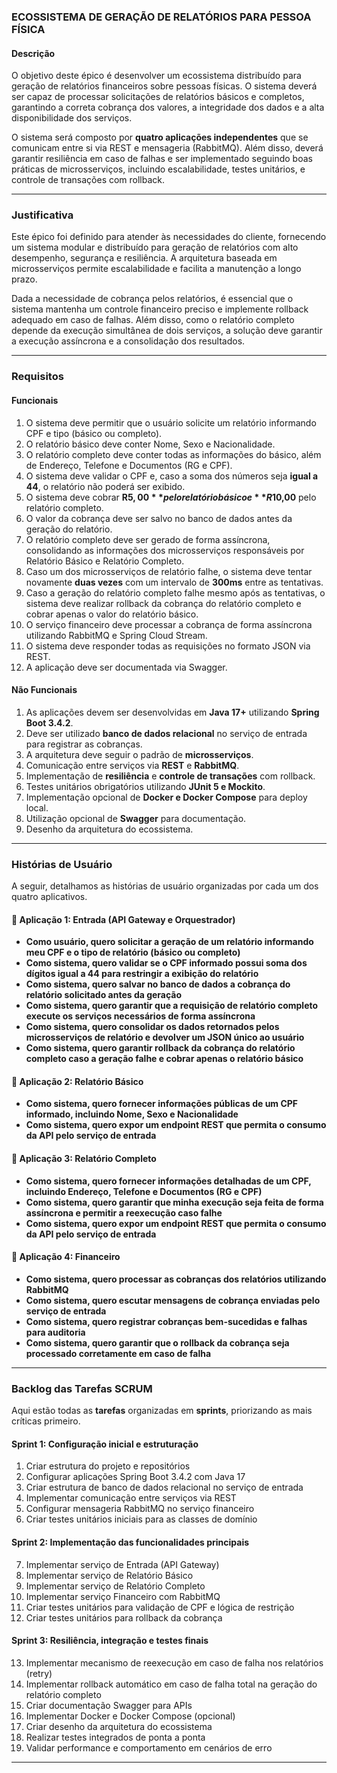 ### **ECOSSISTEMA DE GERAÇÃO DE RELATÓRIOS PARA PESSOA FÍSICA**

#### **Descrição**
O objetivo deste épico é desenvolver um ecossistema distribuído para geração de relatórios financeiros sobre pessoas físicas. O sistema deverá ser capaz de processar solicitações de relatórios básicos e completos, garantindo a correta cobrança dos valores, a integridade dos dados e a alta disponibilidade dos serviços.

O sistema será composto por **quatro aplicações independentes** que se comunicam entre si via REST e mensageria (RabbitMQ). Além disso, deverá garantir resiliência em caso de falhas e ser implementado seguindo boas práticas de microsserviços, incluindo escalabilidade, testes unitários, e controle de transações com rollback.

---

### **Justificativa**
Este épico foi definido para atender às necessidades do cliente, fornecendo um sistema modular e distribuído para geração de relatórios com alto desempenho, segurança e resiliência. A arquitetura baseada em microsserviços permite escalabilidade e facilita a manutenção a longo prazo.

Dada a necessidade de cobrança pelos relatórios, é essencial que o sistema mantenha um controle financeiro preciso e implemente rollback adequado em caso de falhas. Além disso, como o relatório completo depende da execução simultânea de dois serviços, a solução deve garantir a execução assíncrona e a consolidação dos resultados.

---

### **Requisitos**

#### **Funcionais**
1. O sistema deve permitir que o usuário solicite um relatório informando CPF e tipo (básico ou completo).
2. O relatório básico deve conter Nome, Sexo e Nacionalidade.
3. O relatório completo deve conter todas as informações do básico, além de Endereço, Telefone e Documentos (RG e CPF).
4. O sistema deve validar o CPF e, caso a soma dos números seja **igual a 44**, o relatório não poderá ser exibido.
5. O sistema deve cobrar **R$5,00** pelo relatório básico e **R$10,00** pelo relatório completo.
6. O valor da cobrança deve ser salvo no banco de dados antes da geração do relatório.
7. O relatório completo deve ser gerado de forma assíncrona, consolidando as informações dos microsserviços responsáveis por Relatório Básico e Relatório Completo.
8. Caso um dos microsserviços de relatório falhe, o sistema deve tentar novamente **duas vezes** com um intervalo de **300ms** entre as tentativas.
9. Caso a geração do relatório completo falhe mesmo após as tentativas, o sistema deve realizar rollback da cobrança do relatório completo e cobrar apenas o valor do relatório básico.
10. O serviço financeiro deve processar a cobrança de forma assíncrona utilizando RabbitMQ e Spring Cloud Stream.
11. O sistema deve responder todas as requisições no formato JSON via REST.
12. A aplicação deve ser documentada via Swagger.

#### **Não Funcionais**
1. As aplicações devem ser desenvolvidas em **Java 17+** utilizando **Spring Boot 3.4.2**.
2. Deve ser utilizado **banco de dados relacional** no serviço de entrada para registrar as cobranças.
3. A arquitetura deve seguir o padrão de **microsserviços**.
4. Comunicação entre serviços via **REST** e **RabbitMQ**.
5. Implementação de **resiliência** e **controle de transações** com rollback.
6. Testes unitários obrigatórios utilizando **JUnit 5 e Mockito**.
7. Implementação opcional de **Docker e Docker Compose** para deploy local.
8. Utilização opcional de **Swagger** para documentação.
9. Desenho da arquitetura do ecossistema.

---

### **Histórias de Usuário**
A seguir, detalhamos as histórias de usuário organizadas por cada um dos quatro aplicativos.

#### **📌 Aplicação 1: Entrada (API Gateway e Orquestrador)**
- **Como usuário, quero solicitar a geração de um relatório informando meu CPF e o tipo de relatório (básico ou completo)**
- **Como sistema, quero validar se o CPF informado possui soma dos dígitos igual a 44 para restringir a exibição do relatório**
- **Como sistema, quero salvar no banco de dados a cobrança do relatório solicitado antes da geração**
- **Como sistema, quero garantir que a requisição de relatório completo execute os serviços necessários de forma assíncrona**
- **Como sistema, quero consolidar os dados retornados pelos microsserviços de relatório e devolver um JSON único ao usuário**
- **Como sistema, quero garantir rollback da cobrança do relatório completo caso a geração falhe e cobrar apenas o relatório básico**

#### **📌 Aplicação 2: Relatório Básico**
- **Como sistema, quero fornecer informações públicas de um CPF informado, incluindo Nome, Sexo e Nacionalidade**
- **Como sistema, quero expor um endpoint REST que permita o consumo da API pelo serviço de entrada**

#### **📌 Aplicação 3: Relatório Completo**
- **Como sistema, quero fornecer informações detalhadas de um CPF, incluindo Endereço, Telefone e Documentos (RG e CPF)**
- **Como sistema, quero garantir que minha execução seja feita de forma assíncrona e permitir a reexecução caso falhe**
- **Como sistema, quero expor um endpoint REST que permita o consumo da API pelo serviço de entrada**

#### **📌 Aplicação 4: Financeiro**
- **Como sistema, quero processar as cobranças dos relatórios utilizando RabbitMQ**
- **Como sistema, quero escutar mensagens de cobrança enviadas pelo serviço de entrada**
- **Como sistema, quero registrar cobranças bem-sucedidas e falhas para auditoria**
- **Como sistema, quero garantir que o rollback da cobrança seja processado corretamente em caso de falha**

---

### **Backlog das Tarefas SCRUM**
Aqui estão todas as **tarefas** organizadas em **sprints**, priorizando as mais críticas primeiro.

#### **Sprint 1: Configuração inicial e estruturação**
1. Criar estrutura do projeto e repositórios
2. Configurar aplicações Spring Boot 3.4.2 com Java 17
3. Criar estrutura de banco de dados relacional no serviço de entrada
4. Implementar comunicação entre serviços via REST
5. Configurar mensageria RabbitMQ no serviço financeiro
6. Criar testes unitários iniciais para as classes de domínio

#### **Sprint 2: Implementação das funcionalidades principais**
7. Implementar serviço de Entrada (API Gateway)
8. Implementar serviço de Relatório Básico
9. Implementar serviço de Relatório Completo
10. Implementar serviço Financeiro com RabbitMQ
11. Criar testes unitários para validação de CPF e lógica de restrição
12. Criar testes unitários para rollback da cobrança

#### **Sprint 3: Resiliência, integração e testes finais**
13. Implementar mecanismo de reexecução em caso de falha nos relatórios (retry)
14. Implementar rollback automático em caso de falha total na geração do relatório completo
15. Criar documentação Swagger para APIs
16. Implementar Docker e Docker Compose (opcional)
17. Criar desenho da arquitetura do ecossistema
18. Realizar testes integrados de ponta a ponta
19. Validar performance e comportamento em cenários de erro

---